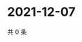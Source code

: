 # 2021-12-07

共 0 条

<!-- BEGIN WEIBO -->
<!-- 最后更新时间 Tue Dec 07 2021 23:16:08 GMT+0800 (China Standard Time) -->

<!-- END WEIBO -->
